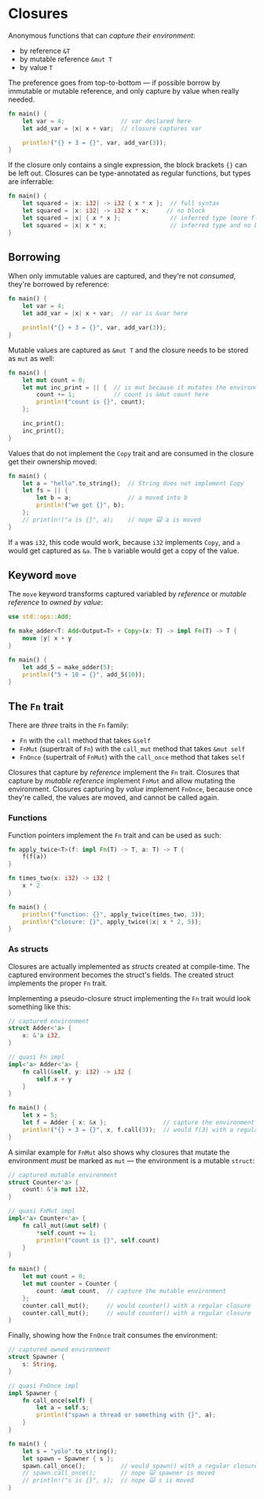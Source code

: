# Closures

Anonymous functions that can _capture their environment_:

- by reference `&T`
- by mutable reference `&mut T`
- by value `T`

The preference goes from top-to-bottom — if possible borrow by immutable or
mutable reference, and only capture by value when really needed.

```rust
fn main() {
    let var = 4;                // var declared here
    let add_var = |x| x + var;  // closure captures var

    println!("{} + 3 = {}", var, add_var(3));
}
```

If the closure only contains a single expression, the block brackets `{}` can be
left out. Closures can be type-annotated as regular functions, but types are
inferrable:

```rust
fn main() {
    let squared = |x: i32| -> i32 { x * x };  // full syntax
    let squared = |x: i32| -> i32 x * x;     // no block
    let squared = |x| { x * x };              // inferred type (more flexible)
    let squared = |x| x * x;                  // inferred type and no block
}
```

## Borrowing

When only immutable values are captured, and they're not _consumed_, they're
borrowed by reference:

```rust
fn main() {
    let var = 4;
    let add_var = |x| x + var;  // var is &var here

    println!("{} + 3 = {}", var, add_var(3));
}
```

Mutable values are captured as `&mut T` and the closure needs to be stored
as `mut` as well:

```rust
fn main() {
    let mut count = 0;
    let mut inc_print = || {  // is mut because it mutates the environment
        count += 1;           // count is &mut count here
        println!("count is {}", count);
    };

    inc_print();
    inc_print();
}
```

Values that do not implement the `Copy` trait and are consumed in the closure
get their ownership moved:

```rust
fn main() {
    let a = "hello".to_string();  // String does not implement Copy
    let fs = || {
        let b = a;                // a moved into b
        println!("we got {}", b);
    };
    // println!("a is {}", a);    // nope 🙀 a is moved
}
```

If `a` was `i32`, this code would work, because `i32` implements `Copy`, and `a`
would get captured as `&a`. The `b` variable would get a copy of the value.

## Keyword `move`

The `move` keyword transforms captured variabled by _reference_ or _mutable
reference_ to _owned by value_:

```rust
use std::ops::Add;

fn make_adder<T: Add<Output=T> + Copy>(x: T) -> impl Fn(T) -> T {
    move |y| x + y
}

fn main() {
    let add_5 = make_adder(5);
    println!("5 + 10 = {}", add_5(10));
}
```

## The `Fn` trait

There are _three_ traits in the `Fn` family:

- `Fn` with the `call` method that takes `&self`
- `FnMut` (supertrait of `Fn`) with the `call_mut` method that takes `&mut self`
- `FnOnce` (supertrait of `FnMut`) with the `call_once` method that takes `self`

Closures that capture by _reference_ implement the `Fn` trait. Closures that
capture by _mutable reference_ implement `FnMut` and allow mutating the
environment. Closures capturing by _value_ implement `FnOnce`, because once
they're called, the values are moved, and cannot be called again.

### Functions

Function pointers implement the `Fn` trait and can be used as such:

```rust
fn apply_twice<T>(f: impl Fn(T) -> T, a: T) -> T {
    f(f(a))
}

fn times_two(x: i32) -> i32 {
    x * 2
}

fn main() {
    println!("function: {}", apply_twice(times_two, 3));
    println!("closure: {}", apply_twice(|x| x * 2, 5));
}
```

### As structs

Closures are actually implemented as _structs_ created at compile-time. The
captured environment becomes the struct's fields. The created struct implements
the proper `Fn` trait.

Implementing a pseudo-closure struct implementing the `Fn` trait would look
something like this:

```rust
// captured environment
struct Adder<'a> {
    x: &'a i32,
}

// quasi Fn impl
impl<'a> Adder<'a> {
    fn call(&self, y: i32) -> i32 {
        self.x + y
    }
}

fn main() {
    let x = 5;
    let f = Adder { x: &x };                // capture the environment
    println!("{} + 3 = {}", x, f.call(3));  // would f(3) with a regular closure
}
```

A similar example for `FnMut` also shows why closures that mutate the
environment _must_ be marked as `mut` — the environment is a mutable `struct`:

```rust
// captured mutable environment
struct Counter<'a> {
    count: &'a mut i32,
}

// quasi FnMut impl
impl<'a> Counter<'a> {
    fn call_mut(&mut self) {
        *self.count += 1;
        println!("count is {}", self.count)
    }
}

fn main() {
    let mut count = 0;
    let mut counter = Counter {
        count: &mut count,  // capture the mutable environment
    };
    counter.call_mut();     // would counter() with a regular closure
    counter.call_mut();     // would counter() with a regular closure
}
```

Finally, showing how the `FnOnce` trait consumes the environment:

```rust
// captured owned environment
struct Spawner {
    s: String,
}

// quasi FnOnce impl
impl Spawner {
    fn call_once(self) {
        let a = self.s;
        println!("spawn a thread or something with {}", a);
    }
}

fn main() {
    let s = "yolo".to_string();
    let spawn = Spawner { s };
    spawn.call_once();          // would spawn() with a regular closure
    // spawn.call_once();       // nope 🙀 spawner is moved
    // println!("s is {}", s);  // nope 🙀 s is moved
}
```

